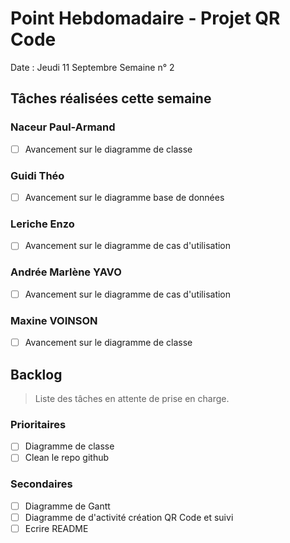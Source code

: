 # Point Hebdomadaire - Projet QR Code

Date : Jeudi 11 Septembre
Semaine n° 2

## Tâches réalisées cette semaine

### Naceur Paul-Armand

- [ ] Avancement sur le diagramme de classe

### Guidi Théo

- [ ] Avancement sur le diagramme base de données

### Leriche Enzo

- [ ] Avancement sur le diagramme de cas d'utilisation


### Andrée Marlène YAVO

- [ ] Avancement sur le diagramme de cas d'utilisation


### Maxine VOINSON

- [ ] Avancement sur le diagramme de classe

## Backlog

> Liste des tâches en attente de prise en charge.

### Prioritaires

- [ ] Diagramme de classe
- [ ] Clean le repo github

### Secondaires

- [ ] Diagramme de Gantt
- [ ] Diagramme de d'activité création QR Code et suivi
- [ ] Ecrire README